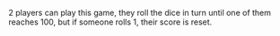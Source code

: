 2 players can play this game, they roll the dice in turn until one of them reaches 100, but if someone rolls 1, their score
is reset.
